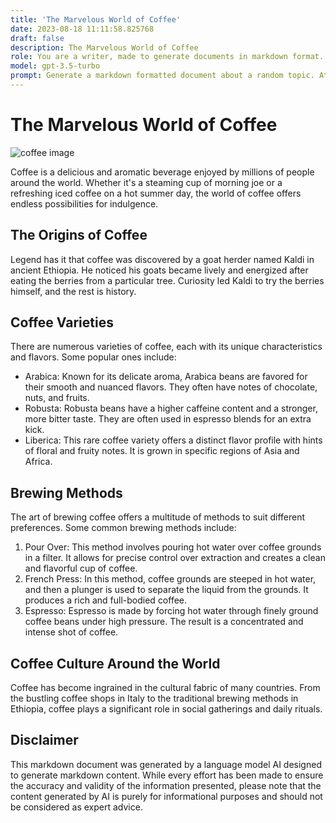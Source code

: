 ```yaml
---
title: 'The Marvelous World of Coffee'
date: 2023-08-18 11:11:58.825768
draft: false
description: The Marvelous World of Coffee
role: You are a writer, made to generate documents in markdown format. It is very important that all of the documents you generate are in valid markdown format.
model: gpt-3.5-turbo
prompt: Generate a markdown formatted document about a random topic. At the bottom, include a disclaimer explaining that the document was generated by you. The first line of the document should be the title. Make sure that the entire document is in proper markdown format, using a mix of various tags to make the document visually appealing.
---
```


# The Marvelous World of Coffee

![coffee image](https://images.unsplash.com/photo-1553729787-65c4e3b68b50)

Coffee is a delicious and aromatic beverage enjoyed by millions of people around the world. Whether it's a steaming cup of morning joe or a refreshing iced coffee on a hot summer day, the world of coffee offers endless possibilities for indulgence.

## The Origins of Coffee

Legend has it that coffee was discovered by a goat herder named Kaldi in ancient Ethiopia. He noticed his goats became lively and energized after eating the berries from a particular tree. Curiosity led Kaldi to try the berries himself, and the rest is history. 

## Coffee Varieties

There are numerous varieties of coffee, each with its unique characteristics and flavors. Some popular ones include:

- Arabica: Known for its delicate aroma, Arabica beans are favored for their smooth and nuanced flavors. They often have notes of chocolate, nuts, and fruits.
- Robusta: Robusta beans have a higher caffeine content and a stronger, more bitter taste. They are often used in espresso blends for an extra kick.
- Liberica: This rare coffee variety offers a distinct flavor profile with hints of floral and fruity notes. It is grown in specific regions of Asia and Africa.

## Brewing Methods

The art of brewing coffee offers a multitude of methods to suit different preferences. Some common brewing methods include:

1. Pour Over: This method involves pouring hot water over coffee grounds in a filter. It allows for precise control over extraction and creates a clean and flavorful cup of coffee.
2. French Press: In this method, coffee grounds are steeped in hot water, and then a plunger is used to separate the liquid from the grounds. It produces a rich and full-bodied coffee.
3. Espresso: Espresso is made by forcing hot water through finely ground coffee beans under high pressure. The result is a concentrated and intense shot of coffee.

## Coffee Culture Around the World

Coffee has become ingrained in the cultural fabric of many countries. From the bustling coffee shops in Italy to the traditional brewing methods in Ethiopia, coffee plays a significant role in social gatherings and daily rituals.

## Disclaimer

This markdown document was generated by a language model AI designed to generate markdown content. While every effort has been made to ensure the accuracy and validity of the information presented, please note that the content generated by AI is purely for informational purposes and should not be considered as expert advice.